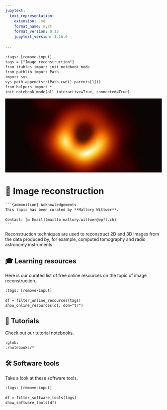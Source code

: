```yaml
---
jupytext:
  text_representation:
    extension: .md
    format_name: myst
    format_version: 0.13
    jupytext_version: 1.16.0

---
```

```{code-cell} ipython3
:tags: [remove-input]
tags = ["Image reconstruction"]
from itables import init_notebook_mode
from pathlib import Path
import sys
sys.path.append(str(Path.cwd().parents[1]))
from helpers import *
init_notebook_mode(all_interactive=True, connected=True)
```
![header](./images/header.jpg)

# 🩻 Image reconstruction

````{margin}
```{admonition} Acknowledgements
This topic has been curated by **Mallory Wittwer**.

Contact: [✉️ Email](mailto:mallory.wittwer@epfl.ch)
```
````

Reconstruction techniques are used to reconstruct 2D and 3D images from the data produced by, for example, computed tomography and radio astronomy instruments.

## 🎓 Learning resources

Here is our curated list of free online resources on the topic of image reconstruction.

```{code-cell} ipython3
:tags: [remove-input]

df = filter_online_resources(tags)
show_online_resources(df, dom="tr")
```

## 🌱 Tutorials

Check out our tutorial notebooks.

```{nblinkgallery}
:glob:
./notebooks/*
```

## 🛠️ Software tools

Take a look at these software tools.

```{code-cell} ipython3
:tags: [remove-input]

df = filter_software_tools(tags)
show_software_tools(df)
```